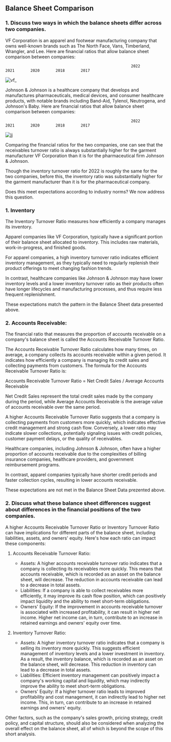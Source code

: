 ## Balance Sheet Comparison 

### 1. Discuss two ways in which the balance sheets differ across two companies.
  
VF Corporation is an apparel and footwear manufacturing company that owns well-known brands such as The North Face, Vans, Timberland, Wrangler, and Lee. Here are financial ratios that allow balance sheet comparison between companies: 

                                                           2022        2021       2020       2018       2017 
![vf_](https://github.com/jonfernq/Learning/assets/68504324/dc5f2622-4925-4701-9fd0-746d26425a4c)

Johnson & Johnson is a healthcare company that develops and manufactures pharmaceuticals, medical devices, and consumer healthcare products, with notable brands including Band-Aid, Tylenol, Neutrogena, and Johnson's Baby. Here are financial ratios that allow balance sheet comparison between companies:

                                                           2022        2021       2020       2018       2017            
![jj](https://github.com/jonfernq/Learning/assets/68504324/a1c2a360-fc49-4a2f-856b-81afb984f6d2)

Comparing the financial ratios for the two companies, one can see that the receivables turnover ratio is always substantially higher for the garment manufacturer VF Corporation than it is for the pharmaceutical firm Johnson & Johnson. 

Though the inventory turnover ratio for 2022 is roughly the same for the two companies, before this, the inventory ratio was  substantially higher for the garment manufacturer than it is for the pharmaceutical company. 

Does this meet expectations according to industry norms? We now address this question.

### 1. Inventory

The Inventory Turnover Ratio measures how efficiently a company manages its inventory.

Apparel companies like VF Corporation, 
typically have a significant portion of their balance sheet allocated to inventory. 
This includes raw materials, work-in-progress, and finished goods.  

For apparel companies, a high inventory turnover ratio indicates efficient inventory management, 
as they typically need to regularly replenish their product offerings to meet changing fashion trends.

In contrast, healthcare companies like Johnson & Johnson may have lower inventory
levels and a lower inventory turnover ratio as their products often have longer lifecycles and manufacturing processes, and thus require less frequent replenishment.

These expectations match the pattern in the Balance Sheet data presented above.

### 2. Accounts Receivable: 

The financial ratio that measures the proportion of accounts receivable on a company's balance sheet is called the Accounts Receivable Turnover Ratio.

The Accounts Receivable Turnover Ratio calculates how many times, on average, a company collects its accounts receivable within a given period. It indicates how efficiently a company is managing its credit sales and collecting payments from customers. The formula for the Accounts Receivable Turnover Ratio is:

Accounts Receivable Turnover Ratio = Net Credit Sales / Average Accounts Receivable

Net Credit Sales represent the total credit sales made by the company during the period, while Average Accounts Receivable is the average value of accounts receivable over the same period.

A higher Accounts Receivable Turnover Ratio suggests that a company is collecting payments from customers more quickly, which indicates effective credit management and strong cash flow. Conversely, a lower ratio may indicate slower collections, potentially signaling issues with credit policies, customer payment delays, or the quality of receivables.

Healthcare companies, including Johnson & Johnson, often have a higher proportion of 
accounts receivable due to the complexities of billing insurance companies, healthcare providers, 
and government reimbursement programs. 

In contrast, apparel companies typically have shorter credit periods 
and faster collection cycles, resulting in lower accounts receivable.

These expectations are not met in the Balance Sheet Data prezented above. 

### 2. Discuss what these balance sheet differences suggest about differences in the financial positions of the two companies.

A higher Accounts Receivable Turnover Ratio or Inventory Turnover Ratio can have implications for different parts of the balance sheet, including liabilities, assets, and owners' equity. Here's how each ratio can impact these components:

1. Accounts Receivable Turnover Ratio:
    
    * Assets: A higher accounts receivable turnover ratio indicates that a company is collecting its receivables more quickly. This means that accounts receivable, which is recorded as an asset on the balance sheet, will decrease. The reduction in accounts receivable can lead to a decrease in total assets.
    * Liabilities: If a company is able to collect receivables more efficiently, it may improve its cash flow position, which can positively impact liquidity and the ability to meet short-term obligations.
    * Owners' Equity: If the improvement in accounts receivable turnover is associated with increased profitability, it can result in higher net income. Higher net income can, in turn, contribute to an increase in retained earnings and owners' equity over time.
2. Inventory Turnover Ratio:
    
    * Assets: A higher inventory turnover ratio indicates that a company is selling its inventory more quickly. This suggests efficient management of inventory levels and a lower investment in inventory. As a result, the inventory balance, which is recorded as an asset on the balance sheet, will decrease. This reduction in inventory can lead to a decrease in total assets.
    * Liabilities: Efficient inventory management can positively impact a company's working capital and liquidity, which may indirectly improve the ability to meet short-term obligations.
    * Owners' Equity: If a higher turnover ratio leads to improved profitability and cost management, it can indirectly lead to higher net income. This, in turn, can contribute to an increase in retained earnings and owners' equity.

Other factors, such as the company's sales growth, pricing strategy, credit policy, and capital structure, should also be considered when analyzing the overall effect on the balance sheet, all of which is beyond the scope of this short analysis. 




